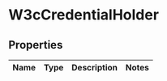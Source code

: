 # W3cCredentialHolder

## Properties

| Name | Type | Description | Notes |
| ---- | ---- | ----------- | ----- |
